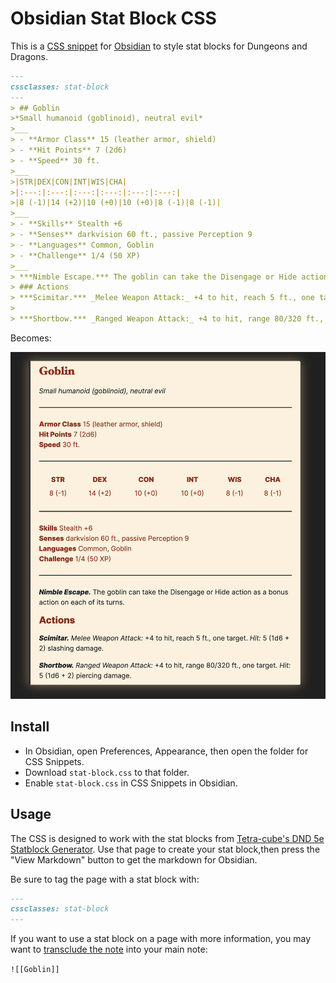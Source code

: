 # Obsidian Stat Block CSS

This is a [CSS snippet](https://publish.obsidian.md/help/How+to/Add+custom+styles) for [Obsidian](https://obsidian.md) to style stat blocks
for Dungeons and Dragons.

```markdown
---
cssclasses: stat-block
---
> ## Goblin
>*Small humanoid (goblinoid), neutral evil*
>___
> - **Armor Class** 15 (leather armor, shield)
> - **Hit Points** 7 (2d6)
> - **Speed** 30 ft.
>___
>|STR|DEX|CON|INT|WIS|CHA|
>|:---:|:---:|:---:|:---:|:---:|:---:|
>|8 (-1)|14 (+2)|10 (+0)|10 (+0)|8 (-1)|8 (-1)|
>___
> - **Skills** Stealth +6
> - **Senses** darkvision 60 ft., passive Perception 9
> - **Languages** Common, Goblin
> - **Challenge** 1/4 (50 XP)
>___
> ***Nimble Escape.*** The goblin can take the Disengage or Hide action as a bonus action on each of its turns.
> ### Actions
> ***Scimitar.*** _Melee Weapon Attack:_ +4 to hit, reach 5 ft., one target. _Hit:_ 5 (1d6 + 2) slashing damage.
>
> ***Shortbow.*** _Ranged Weapon Attack:_ +4 to hit, range 80/320 ft., one target. _Hit:_ 5 (1d6 + 2) piercing damage.
```

Becomes:

![Preview of Goblin stat block](goblin.png)

## Install

* In Obsidian, open Preferences, Appearance, then open the folder for CSS
Snippets.
* Download `stat-block.css` to that folder.
* Enable `stat-block.css` in CSS Snippets in Obsidian.

## Usage

The CSS is designed to work with the stat blocks from [Tetra-cube's DND 5e
Statblock Generator](https://tetra-cube.com/dnd/dnd-statblock.html). Use that
page to create your stat block,then press the "View Markdown" button to get the
markdown for Obsidian.

Be sure to tag the page with a stat block with:

```markdown
---
cssclasses: stat-block
---
```

If you want to use a stat block on a page with more information, you may want to
[transclude the note](https://publish.obsidian.md/help/How+to/Embed+files#Embed+notes)
into your main note:

`![[Goblin]]`

